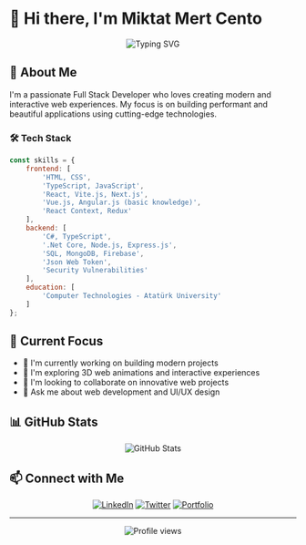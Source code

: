 # 👋 Hi there, I'm Miktat Mert Cento

<div align="center">
  <img src="https://readme-typing-svg.demolab.com?font=Fira+Code&pause=1000&color=7BF774&center=true&vCenter=true&width=435&lines=Full+Stack+Developer;UI%2FUX+Enthusiast;3D+Design+Explorer" alt="Typing SVG" />
</div>

## 🚀 About Me

I'm a passionate Full Stack Developer who loves creating modern and interactive web experiences. My focus is on building performant and beautiful applications using cutting-edge technologies.

### 🛠️ Tech Stack

```javascript
const skills = {
    frontend: [
        'HTML, CSS',
        'TypeScript, JavaScript',
        'React, Vite.js, Next.js',
        'Vue.js, Angular.js (basic knowledge)',
        'React Context, Redux'
    ],
    backend: [
        'C#, TypeScript',
        '.Net Core, Node.js, Express.js',
        'SQL, MongoDB, Firebase',
        'Json Web Token',
        'Security Vulnerabilities'
    ],
    education: [
        'Computer Technologies - Atatürk University'
    ]
};
```

## 🎯 Current Focus

- 🔭 I'm currently working on building modern projects
- 🌱 I'm exploring 3D web animations and interactive experiences
- 👯 I'm looking to collaborate on innovative web projects
- 💬 Ask me about web development and UI/UX design

## 📊 GitHub Stats

<div align="center">
  <img src="https://github-readme-stats.vercel.app/api?username=MiktatMertCento&show_icons=true&theme=radical" alt="GitHub Stats" />
</div>

## 📫 Connect with Me

<div align="center">
  
[![LinkedIn](https://img.shields.io/badge/LinkedIn-%230077B5.svg?logo=linkedin&logoColor=white)](https://linkedin.com/in/MiktatMertCento)
[![Twitter](https://img.shields.io/badge/Twitter-%231DA1F2.svg?logo=Twitter&logoColor=white)](https://twitter.com/MiktatMertCento)
[![Portfolio](https://img.shields.io/badge/Portfolio-%23000000.svg?logo=firefox&logoColor=#FF7139)](https://miktatmert.dev)
  
</div>

---
<div align="center">
  <img src="https://komarev.com/ghpvc/?username=MiktatMertCento&label=Profile%20views&color=0e75b6&style=flat" alt="Profile views" />
</div>
